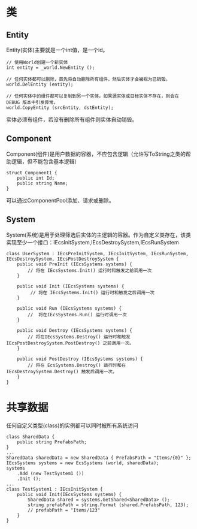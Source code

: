 # 类
## Entity
Entity(实体)主要就是一个int值，是一个id。
```CSharp
// 使用World创建一个新实体
int entity = _world.NewEntity ();

// 任何实体都可以删除，首先将自动删除所有组件，然后实体才会被视为已销毁。
world.DelEntity (entity);

// 任何实体中的组件都可以复制到另一个实体。如果源实体或目标实体不存在，则会在 DEBUG 版本中引发异常。
world.CopyEntity (srcEntity, dstEntity);
```
实体必须有组件，若没有删除所有组件则实体自动销毁。

## Component
Component(组件)是用户数据的容器，不应包含逻辑（允许写ToString之类的帮助逻辑，但不能包含基本逻辑）
```CSharp
struct Component1 {
    public int Id;
    public string Name;
}
```
可以通过ComponentPool添加、请求或删除。

## System
System(系统)是用于处理筛选后实体的主逻辑的容器。作为自定义类存在，该类实现至少一个接口：IEcsInitSystem,IEcsDestroySystem,IEcsRunSystem
```CSharp
class UserSystem : IEcsPreInitSystem, IEcsInitSystem, IEcsRunSystem, IEcsDestroySystem, IEcsPostDestroySystem {
    public void PreInit (IEcsSystems systems) {
        // 将在 IEcsSystems.Init() 运行时和触发之前调用一次
    }
    
    public void Init (IEcsSystems systems) {
         // 将在 IEcsSystems.Init() 运行时和触发之后调用一次
    }
    
    public void Run (IEcsSystems systems) {
        //  将在IEcsSystems.Run() 运行时调用一次 
    }

    public void Destroy (IEcsSystems systems) {
        // 将在IEcsSystems.Destroy() 运行时和触发IEcsPostDestroySystem.PostDestroy() 之前调用一次。
    }
    
    public void PostDestroy (IEcsSystems systems) {
        // 将在 EcsSystems.Destroy() 运行时和在 IEcsDestroySystem.Destroy() 触发后调用一次。
    }
}
```

# 共享数据
任何自定义类型(class)的实例都可以同时被所有系统访问
```CSharp
class SharedData {
    public string PrefabsPath;
}
...
SharedData sharedData = new SharedData { PrefabsPath = "Items/{0}" };
IEcsSystems systems = new EcsSystems (world, sharedData);
systems
    .Add (new TestSystem1 ())
    .Init ();
...
class TestSystem1 : IEcsInitSystem {
    public void Init(IEcsSystems systems) {
        SharedData shared = systems.GetShared<SharedData> (); 
        string prefabPath = string.Format (shared.PrefabsPath, 123);
        // prefabPath = "Items/123"
    } 
}
```
